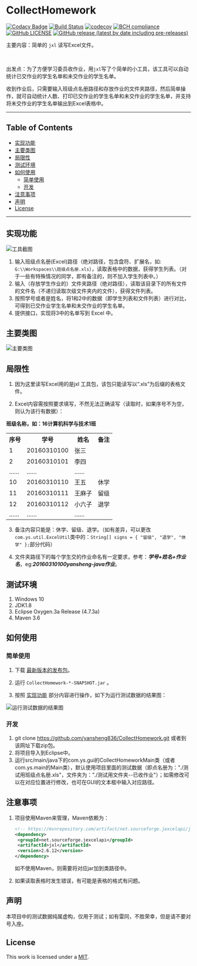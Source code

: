 # CollectHomework

[![Codacy Badge](https://api.codacy.com/project/badge/Grade/fb667a64f8724b798789c67e9c392d38)](https://app.codacy.com/app/yansheng836/CollectHomework?utm_source=github.com&utm_medium=referral&utm_content=yansheng836/CollectHomework&utm_campaign=Badge_Grade_Dashboard)  [![Build Status](https://travis-ci.org/yansheng836/CollectHomework.svg?branch=master)](https://travis-ci.org/yansheng836/CollectHomework)  [![codecov](https://codecov.io/gh/yansheng836/CollectHomework/branch/master/graph/badge.svg)](https://codecov.io/gh/yansheng836/CollectHomework)  [![BCH compliance](https://bettercodehub.com/edge/badge/yansheng836/CollectHomework?branch=master)](https://bettercodehub.com/)  [![GitHub LICENSE ](https://img.shields.io/github/license/yansheng836/CollectHomework)](https://github.com/yansheng836/CollectHomework/blob/master/LICENSE)  [![GitHub release (latest by date including pre-releases)](https://img.shields.io/github/v/release/yansheng836/CollectHomework?include_prereleases)](https://github.com/yansheng836/CollectHomework/releases)

主要内容：简单的 `jxl` 读写Excel文件。

<br/>

出发点：为了方便学习委员收作业，用`jxl`写了个简单的小工具，该工具可以自动统计已交作业的学生名单和未交作业的学生名单。

​    收到作业后，只需要输入班级点名册路径和存放作业的文件夹路径，然后简单操作，就可自动统计人数、打印已交作业的学生名单和未交作业的学生名单，并支持将未交作业的学生名单输出到Excel表格中。  

---

## Table of Contents

* [实现功能](#%E5%AE%9E%E7%8E%B0%E5%8A%9F%E8%83%BD)
* [主要类图](#%E4%B8%BB%E8%A6%81%E7%B1%BB%E5%9B%BE)
* [局限性](#%E5%B1%80%E9%99%90%E6%80%A7)
* [测试环境](#%E6%B5%8B%E8%AF%95%E7%8E%AF%E5%A2%83)
* [如何使用](#%E5%A6%82%E4%BD%95%E4%BD%BF%E7%94%A8)
  * [简单使用](#%E7%AE%80%E5%8D%95%E4%BD%BF%E7%94%A8)
  * [开发](#%E5%BC%80%E5%8F%91)
* [注意事项](#%E6%B3%A8%E6%84%8F%E4%BA%8B%E9%A1%B9)
* [声明](#声明)
* [License](#license)

---

## 实现功能

![工具截图](https://s2.ax1x.com/2019/09/20/nX0W6O.jpg)

1. 输入班级点名册(Excel)路径（绝对路径，包含盘符、扩展名，如: `G:\\Workspaces\\班级点名册.xls`），读取表格中的数据，获得学生列表。（对于一些有特殊情况的同学，即有备注的，则不加入学生列表中。）
2. 输入（存放学生作业的）文件夹路径（绝对路径），读取该目录下的所有文件的文件名（不递归读取次级文件夹内的文件），获得文件列表。
3. 按照学号或者是姓名，将1和2中的数据（即学生列表和文件列表）进行对比，可得到已交作业学生名单和未交作业的学生名单。
4. 提供接口，实现将3中的名单写到 Excel 中。

## 主要类图

![主要类图](https://s2.ax1x.com/2019/09/20/nX6L3n.jpg)

## 局限性
1. 因为这里读写Excel用的是jxl 工具包，该包只能读写以“.xls”为后缀的表格文件。

2. Excel内容需按照要求填写，不然无法正确读写（读取时，如果序号不为空，则认为该行有数据）：

<table align="center" style="text-align:center>
    <tr>
                             <th colspan="4"><b>班级名称，如：16计算机科学与技术1班</b></th>
    </tr>      
    <tr>
    	 <th>序号</th><th>学号</th><th>姓名</th><th>备注</th>
    </tr>
    <tr>
    	<td>1</td><td>20160310100</td><td>张三</td><td></td>
    </tr>
    <tr>
    	<td>2</td><td>20160310101</td><td>李四</td><td></td>
    </tr>
    <tr>
    	<td>……</td><td>……</td><td>……</td><td></td>
    </tr>
    <tr>
    	<td>10</td><td>20160310110</td><td>王五</td><td>休学</td>
    </tr>
    <tr>
    	<td>11</td><td>20160310111</td><td>王麻子</td><td>留级</td>
    </tr>
    <tr>
    	<td>12</td><td>20160310112</td><td>小六子</td><td>退学</td>
    </tr>
    <tr>
    	<td>……</td><td>……</td><td>……</td><td></td>
    </tr>
</table>

3. 备注内容只能是：休学、留级、退学。（如有差异，可以更改`com.ys.util.ExcelUtil`类中的：`String[] signs = { "留级", "退学", "休学" };`部分代码）

4. 文件夹路径下的每个学生交的作业命名有一定要求，参考：***学号+姓名+作业名***，eg:***20160310100yansheng-java作业***。

## 测试环境

1. Windows 10  
2. JDK1.8  
3. Eclipse Oxygen.3a Release (4.7.3a)  
4. Maven 3.6  

## 如何使用

### 简单使用

1. 下载 [最新版本的发布包](<https://github.com/yansheng836/CollectHomework/releases>)。

2. 运行 `CollectHomework-*-SNAPSHOT.jar` 。

3. 按照 [实现功能](#%E5%AE%9E%E7%8E%B0%E5%8A%9F%E8%83%BD) 部分内容进行操作，如下为运行测试数据的结果图：

![运行测试数据的结果图](https://s2.ax1x.com/2019/09/20/nXgpsP.jpg)

### 开发

1. git clone <https://github.com/yansheng836/CollectHomework.git> 或者到该网址下载zip包。
2. 将项目导入到Eclipse中。
3. 运行src/main/java下的com.ys.gui的CollectHomeworkMain类（或者com.ys.main的Main类），默认使用项目里面的测试数据（即点名册为："./测试用班级点名册.xls"，文件夹为："./测试用文件夹--已收作业"）；如需修改可以在对应位置进行修改，也可在GUI的文本框中输入对应路径。

## 注意事项

1. 项目使用Maven来管理，Maven依赖为：

   ```xml
   <!-- https://mvnrepository.com/artifact/net.sourceforge.jexcelapi/jxl -->
   <dependency>
   	<groupId>net.sourceforge.jexcelapi</groupId>
   	<artifactId>jxl</artifactId>
   	<version>2.6.12</version>
   </dependency>
   ```

   如不使用Maven，则需要将对应jar加到类路径中。
   
2.  如果读取表格时发生错误，有可能是表格的格式有问题。

## 声明

本项目中的测试数据纯属虚构，仅用于测试；如有雷同，不胜荣幸，但是请不要对号入座。

## License

This work is licensed under a [MIT](https://github.com/yansheng836/CollectHomework/blob/master/LICENSE).